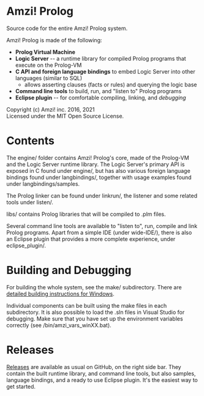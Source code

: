 # Amzi! Prolog

Source code for the entire Amzi! Prolog system.

Amzi! Prolog is made of the following:
  - **Prolog Virtual Machine**
  - **Logic Server** -- a runtime library for compiled Prolog programs that execute on the Prolog-VM
  - **C API and foreign language bindings** to embed Logic Server into other languages (similar to SQL)
    - allows asserting clauses (facts or rules) and querying the logic base
  - **Command line tools** to build, run, and "listen to" Prolog programs
  - **Eclipse plugin** -- for comfortable compiling, linking, and *debugging*

Copyright (c) Amzi! inc. 2016, 2021    
Licensed under the MIT Open Source License.

# Contents

The engine/ folder contains Amzi! Prolog's core, made of the Prolog-VM and the Logic Server runtime library.
The Logic Server's primary API is exposed in C found under engine/, but has also various foreign language bindings found under langbindings/, together with usage examples found under langbindings/samples.

The Prolog linker can be found under linkrun/, the listener and some related tools under listen/.

libs/ contains Prolog libraries that will be compiled to .plm files.

Several command line tools are available to "listen to", run, compile and link Prolog programs. Apart from a simple IDE (under wide-IDE/), there is also an Eclipse plugin that provides a more complete experience, under eclipse_plugin/.

# Building and Debugging

For building the whole system, see the make/ subdirectory. There are [detailed building instructions for Windows](https://github.com/AmziLS/AmziProlog/blob/master/Windows%20compilation%20instructions.md).

Individual components can be built using the make files in each subdirectory. It is also possible to load the .sln files in Visual Studio for debugging. Make sure that you have set up the environment variables correctly (see /bin/amzi_vars_winXX.bat).

# Releases

[Releases](https://github.com/AmziLS/AmziProlog/releases) are available as usual on GitHub, on the right side bar. They contain the built runtime library, and command line tools, but also samples, language bindings, and a ready to use Eclipse plugin. It's the easiest way to get started.
